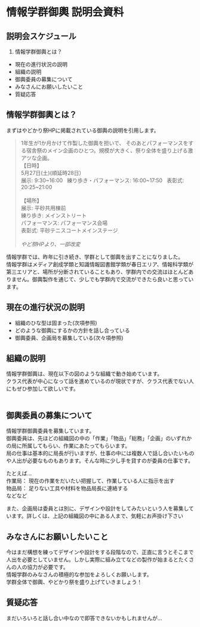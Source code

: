 # 情報学群御輿 説明会資料

## 説明会スケジュール
1. 情報学群御輿とは？
* 現在の進行状況の説明
* 組織の説明
* 御輿委員の募集について
* みなさんにお願いしたいこと
* 質疑応答

## 情報学群御輿とは？
まずはやどかり祭HPに掲載されている御輿の説明を引用します。
> 1年生が1か月かけて作製した御輿を担いで、 そのあとパフォーマンスをする宿舎祭のメイン企画のひとつ。規模が大きく、祭り全体を盛り上げる激アツな企画。  
【日時】  
 5月27日(土)(順延時28日）  
展示: 9:30\~16:00  
練り歩き・パフォーマンス: 16:00\~17:50  
表彰式: 20:25\~21:00
<br><br>
【場所】  
展示: 平砂共用棟前  
練り歩き: メインストリート  
パフォーマンス: パフォーマンス会場  
表彰式: 平砂テニスコートメインステージ  
   <br>
   *やど祭HPより、一部改変*

情報学群では、昨年に引き続き、学群として御輿を出すことになりました。  
情報学群はメディア創成学類と知識情報図書館学類が春日エリア、情報科学類が第三エリアと、場所が分断されていることもあり、学群内での交流はほとんどありません。御輿製作を通じて、少しでも学群内で交流ができたら良いと思っています。

## 現在の進行状況の説明
* 組織のひな型は固まった(次項参照)
* どのような御輿にするかの方針を話し合っている
* 御輿委員、企画局を募集している(次々項参照)

## 組織の説明
情報学群御輿は、現在以下の図のような組織で動き始めています。  
クラス代表が中心になって話を進めているのが現状ですが、クラス代表でない人にもぜひ参加して欲しいです。

<div class="mxgraph" style="max-width:100%;border:1px solid transparent;" data-mxgraph="{&quot;highlight&quot;:&quot;#0000ff&quot;,&quot;target&quot;:&quot;blank&quot;,&quot;lightbox&quot;:false,&quot;nav&quot;:true,&quot;resize&quot;:true,&quot;toolbar&quot;:&quot;zoom&quot;,&quot;edit&quot;:&quot;https://drive.google.com/uc?id=0BxnJYbNhrAoTV3pLMGZONW1ONTQ&amp;export=download&quot;,&quot;url&quot;:&quot;https://drive.google.com/uc?id=0BxnJYbNhrAoTV3pLMGZONW1ONTQ&amp;export=download&quot;}"></div>
<script type="text/javascript" src="https://www.draw.io/embed2.js?&fetch=https%3A%2F%2Fdrive.google.com%2Fuc%3Fid%3D0BxnJYbNhrAoTV3pLMGZONW1ONTQ%26export%3Ddownload"></script>

## 御輿委員の募集について
情報学群御輿委員を募集しています。  
御輿委員は、先ほどの組織図の中の「作業」「物品」「総務」「企画」のいずれかの局に所属してもらい、作業にあたってもらいます。  
局の仕事は基本的に局長が行いますが、仕事の中には複数人で話し合いたいものや人出が必要なものもあります。そんな時に少し手を貸すのが委員の仕事です。  

たとえば…  
作業局： 現在の作業をだいたい把握して、作業している人に指示を出す  
物品局： 足りない工具や材料を物品局長に連絡する  
などなど  

また、企画局は委員とは別に、デザインや設計をしてみたいという人を募集しています。詳しくは、上記の組織図の中にある人まで、気軽にお声掛け下さい

## みなさんにお願いしたいこと
今はまだ構想を練ってデザインや設計をする段階なので、正直に言うとそこまで人出を必要としていません。しかし実際に組み立てなどの製作が始まるとたくさんの人の協力が必要です。  
情報学群のみなさんの積極的な参加をよろしくお願いします。  
学群全体で御輿、やどかり祭を盛り上げていきましょう！

## 質疑応答
まだいろいろと話し合い中なので即答できないかもしれませんが…
